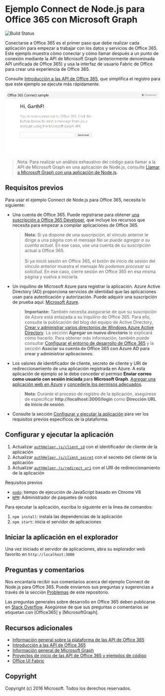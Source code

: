 # Ejemplo Connect de Node.js para Office 365 con Microsoft Graph
![Build Status](https://ricalo.visualstudio.com/_apis/public/build/definitions/06256fa7-d8e5-4ca0-8639-7c00eb6f1fe9/10/badge "Build Status")

Conectarse a Office 365 es el primer paso que debe realizar cada aplicación para empezar a trabajar con los datos y servicios de Office 365. Este ejemplo muestra cómo conectar y cómo llamar después a un punto de conexión mediante la API de Microsoft Graph (anteriormente denominada API unificada de Office 365) y usa la interfaz de usuario Fabric de Office para crear una experiencia de Office 365.

Consulte [Introducción a las API de Office 365](http://dev.office.com/getting-started/office365apis?platform=option-node#setup), que simplifica el registro para que este ejemplo se ejecute más rápidamente.

![Captura de pantalla del ejemplo Connect de Node.js para Office 365](../readme-imgs/screenshot.PNG)
> Nota: Para realizar un análisis exhaustivo del código para llamar a la API de Microsoft Graph en una aplicación de Node.js, consulte [Llamar a Microsoft Graph con una aplicación de Node.js](https://graph.microsoft.io/docs/platform/nodejs).

## Requisitos previos

Para usar el ejemplo Connect de Node.js para Office 365, necesita lo siguiente:
* Una cuenta de Office 365. Puede registrarse para obtener [una suscripción a Office 365 Developer](https://aka.ms/devprogramsignup), que incluye los recursos que necesita para empezar a compilar aplicaciones de Office 365.

     > **Nota:**
     Si ya dispone de una suscripción, el vínculo anterior le dirige a una página con el mensaje *No se puede agregar a su cuenta actual*. En ese caso, use una cuenta de su suscripción actual a Office 365.<br /><br />
     Si ya inició sesión en Office 365, el botón de inicio de sesión del vínculo anterior muestra el mensaje *No podemos procesar su solicitud*. En ese caso, cierre sesión en Office 365 en esa misma página y vuelva a iniciarla.
* Un inquilino de Microsoft Azure para registrar la aplicación. Azure Active Directory (AD) proporciona servicios de identidad que las aplicaciones usan para autenticación y autorización. Puede adquirir una suscripción de prueba aquí: [Microsoft Azure](https://account.windowsazure.com/SignUp).

     > **Importante:**
     También necesita asegurarse de que su suscripción de Azure está enlazada a su inquilino de Office 365. Para ello, consulte la publicación del blog del equipo de Active Directory, [Crear y administrar varios directorios de Windows Azure Active Directory](http://blogs.technet.com/b/ad/archive/2013/11/08/creating-and-managing-multiple-windows-azure-active-directories.aspx). La sección **Agregar un nuevo directorio** le explicará cómo hacerlo. Para obtener más información, también puede consultar [Configurar el entorno de desarrollo de Office 365](https://msdn.microsoft.com/office/office365/howto/setup-development-environment#bk_CreateAzureSubscription) y la sección **Asociar su cuenta de Office 365 con Azure AD para crear y administrar aplicaciones**.
* Los valores de identificador de cliente, secreto de cliente y URI de redireccionamiento de una aplicación registrada en Azure. A esta aplicación de ejemplo se le debe conceder el permiso **Enviar correo como usuario con sesión iniciada** para **Microsoft Graph**. [Agregar una aplicación web en Azure](https://msdn.microsoft.com/office/office365/HowTo/add-common-consent-manually#bk_RegisterWebApp) y [concederle los permisos adecuados](https://github.com/OfficeDev/O365-Nodejs-Microsoft-Graph-Connect/wiki/Grant-permissions-to-the-Connect-application-in-Azure).

     > **Nota:**
     Durante el proceso de registro de la aplicación, asegúrese de especificar **http://localhost:3000/login** como **Dirección URL de inicio de sesión**. 
     
* Consulte la sección [Configurar y ejecutar la aplicación](#configure-and-run-the-app) para ver los requisitos previos específicos de la plataforma.

## Configurar y ejecutar la aplicación

1. Actualizar [```authHelper.js/client_id```](authHelper.js#L7) con el identificador de cliente de la aplicación
2. Actualizar [```authHelper.js/client_secret```](authHelper.js#L8) con el secreto del cliente de la aplicación
3. Actualizar [```authHelper.js/redirect_uri```](authHelper.js#L9) con el URI de redireccionamiento de la aplicación

Requisitos previos
* [```nodo```](https://nodejs.org/en/): tiempo de ejecución de JavaScript basado en Chrome V8
* [```NPM```](https://docs.npmjs.com/getting-started/installing-node): Administrador de paquetes de nodos

Para ejecutar la aplicación, escriba lo siguiente en la línea de comandos:

1. ```npm install```: instala las dependencias de la aplicación
2. ```npm start```: inicia el servidor de aplicaciones


## Iniciar la aplicación en el explorador
Una vez iniciado el servidor de aplicaciones, abra su explorador web favorito en ```http://localhost:3000```

## Preguntas y comentarios

Nos encantaría recibir sus comentarios acerca del ejemplo Connect de Node.js para Office 365. Puede enviarnos sus preguntas y sugerencias a través de la sección [Problemas](https://github.com/OfficeDev/O365-Nodejs-Microsoft-Graph-Connect/issues) de este repositorio.

Las preguntas generales sobre desarrollo en Office 365 deben publicarse en [Stack Overflow](http://stackoverflow.com/questions/tagged/Office365+MicrosoftGraph). Asegúrese de que sus preguntas o comentarios se etiquetan con [Office365] y [MicrosoftGraph].
  
## Recursos adicionales

* [Información general sobre la plataforma de las API de Office 365](https://msdn.microsoft.com/office/office365/howto/platform-development-overview)
* [Introducción a las API de Office 365](http://dev.office.com/getting-started/office365apis)
* [Información general de Microsoft Graph](http://graph.microsoft.io)
* [Proyectos de inicio de las API de Office 365 y ejemplos de código](https://msdn.microsoft.com/office/office365/howto/starter-projects-and-code-samples)
* [Office UI Fabric](https://github.com/OfficeDev/Office-UI-Fabric)

## Copyright
Copyright (c) 2016 Microsoft. Todos los derechos reservados.


